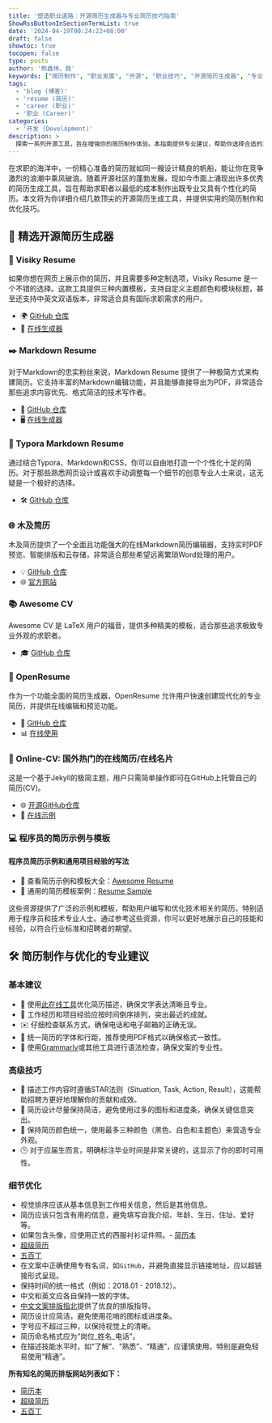 ```yaml
---
title: '塑造职业道路：开源简历生成器与专业简历技巧指南'
ShowRssButtonInSectionTermList: true
date: '2024-04-19T00:24:22+08:00'
draft: false
showtoc: true
tocopen: false
type: posts
author: '熊鑫伟，我'
keywords: ["简历制作", "职业发展", "开源", "职业技巧", "开源简历生成器", "专业简历技巧指南", "简历制作工具", "简历优化技巧", "职场竞争", "职业展示"]
tags:
  - 'blog (博客)'
  - 'resume (简历)'
  - 'career (职业)'
  - '职业 (Career)'
categories:
  - '开发 (Development)'
description: >
  探索一系列开源工具，旨在增强你的简历制作体验。本指南提供专业建议，帮助你选择合适的工具并优化简历，使你在竞争激烈的职场市场中脱颖而出。适合任何领域寻求提升专业展示的求职者。
---
```


在求职的海洋中，一份精心准备的简历就如同一艘设计精良的帆船，能让你在竞争激烈的浪潮中乘风破浪。随着开源社区的蓬勃发展，现如今市面上涌现出许多优秀的简历生成工具，旨在帮助求职者以最低的成本制作出既专业又具有个性化的简历。本文将为你详细介绍几款顶尖的开源简历生成工具，并提供实用的简历制作和优化技巧。

## 🌟 精选开源简历生成器

### 📄 Visiky Resume

如果你想在网页上展示你的简历，并且需要多种定制选项，Visiky Resume 是一个不错的选择。这款工具提供三种内置模板，支持自定义主题颜色和模块标题，甚至还支持中英文双语版本，非常适合具有国际求职需求的用户。

- 🌍 [GitHub 仓库](https://github.com/visiky/resume)
- 📝 [在线生成器](https://visiky.github.io/resume/?template=template2&user=visiky)

### ✒️ Markdown Resume

对于Markdown的忠实粉丝来说，Markdown Resume 提供了一种极简方式来构建简历。它支持丰富的Markdown编辑功能，并且能够直接导出为PDF，非常适合那些追求内容优先、格式简洁的技术写作者。

- 📖 [GitHub 仓库](https://github.com/mdnice/markdown-resume)
- 🖥️ [在线生成器](https://resume.mdnice.com/)

### 🎨 Typora Markdown Resume

通过结合Typora、Markdown和CSS，你可以自由地打造一个个性化十足的简历。对于那些熟悉网页设计或喜欢手动调整每一个细节的创意专业人士来说，这无疑是一个极好的选择。

- 🛠️ [GitHub 仓库](https://github.com/CodingDocs/typora-markdown-resume)

### 🌐 木及简历

木及简历提供了一个全面且功能强大的在线Markdown简历编辑器，支持实时PDF预览、智能排版和云存储，非常适合那些希望远离繁琐Word处理的用户。

- 💡 [GitHub 仓库](https://github.com/hua1995116/react-resume-site)
- 🌐 [官方网站](https://www.mujicv.com/)

### 📚 Awesome CV

Awesome CV 是 LaTeX 用户的福音，提供多种精美的模板，适合那些追求极致专业外观的求职者。

- 🎓 [GitHub 仓库](https://github.com/posquit0/Awesome-CV)

### 🔗 OpenResume

作为一个功能全面的简历生成器，OpenResume 允许用户快速创建现代化的专业简历，并提供在线编辑和预览功能。

- 🌟 [GitHub 仓库](https://github.com/xitanggg/open-resume)
- 📊 [在线使用](https://www.open-resume.com/)

### 🔗 Online-CV: 国外热门的在线简历/在线名片

这是一个基于Jekyll的极简主题，用户只需简单操作即可在GitHub上托管自己的简历(CV)。

- 🌐 [开源GitHub仓库](https://github.com/sharu725/online-cv)
- 🌟 [在线示例](https://online-cv.webjeda.com/)

### 💻 程序员的简历示例与模板

#### 程序员简历示例和通用项目经验的写法

- 🔗 查看简历示例和模板大全：[Awesome Resume](https://github.com/resumejob/awesome-resume)
- 🔗 通用的简历模板案例：[Resume Sample](https://github.com/geekcompany/ResumeSample/blob/master/etc.md)

这些资源提供了广泛的示例和模板，帮助用户编写和优化技术相关的简历，特别适用于程序员和技术专业人士。通过参考这些资源，你可以更好地展示自己的技能和经验，以符合行业标准和招聘者的期望。

## 🛠️ 简历制作与优化的专业建议

### 基本建议

- 💬 使用[此在线工具](https://www.promptio.net/Resume)优化简历描述，确保文字表达清晰且专业。
- 🔄 工作经历和项目经验应按时间倒序排列，突出最近的成就。
- ✉️ 仔细检查联系方式，确保电话和电子邮箱的正确无误。
- 🎨 统一简历的字体和行距，推荐使用PDF格式以确保格式一致性。
- 📝 使用[Grammarly](https://www.grammarly.com/)或其他工具进行语法检查，确保文案的专业性。

### 高级技巧

- 🌟 描述工作内容时遵循STAR法则（Situation, Task, Action, Result），这能帮助招聘方更好地理解你的贡献和成效。
- 📏 简历设计尽量保持简洁，避免使用过多的图标和进度条，确保关键信息突出。
- 🎨 保持简历颜色统一，使用最多三种颜色（黑色、白色和主题色）来营造专业外观。
- 🕒 对于应届生而言，明确标注毕业时间是非常关键的，这显示了你的即时可用性。

### 细节优化

- 视觉排序应该从基本信息到工作相关信息，然后是其他信息。
- 简历应该只包含有用的信息，避免填写自我介绍、年龄、生日、住址、爱好等。
- 如果包含头像，应使用正式的西服衬衫证件照。- [简历本](http://www.jianliben.com/)
- [超级简历](https://www.wondercv.com/?locale=zh-CN)
- [五百丁](http://www.500d.me/)
- 在文案中正确使用专有名词，如`GitHub`，并避免直接显示链接地址，应以超链接形式呈现。
- 保持时间的统一格式（例如：2018.01 - 2018.12）。
- 中文和英文应各自保持一致的字体。
- [中文文案排版指北](https://github.com/sparanoid/chinese-copywriting-guidelines)提供了优良的排版指导。
- 简历设计应简洁，避免使用花哨的图标或进度条。
- 字号应不超过三种，以保持视觉上的清晰。
- 简历命名格式应为“岗位_姓名_电话”。
- 在描述技能水平时，如“了解”、“熟悉”、“精通”，应谨慎使用，特别是避免轻易使用“精通”。

**所有知名的简历排版网站列表如下：**

- [简历本](http://www.jianliben.com/)
- [超级简历](https://www.wondercv.com/?locale=zh-CN)
- [五百丁](http://www.500d.me/)
